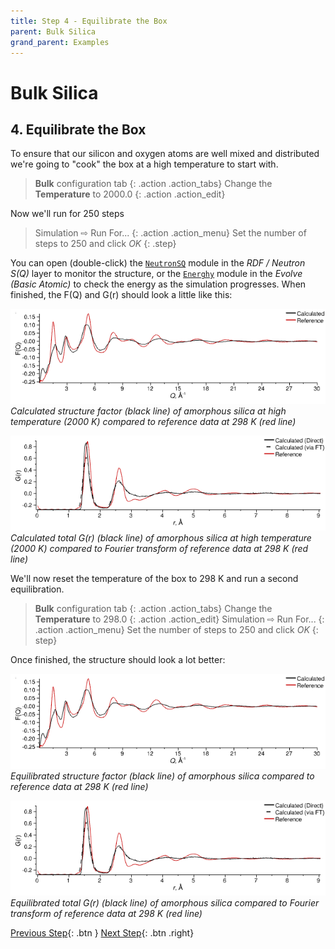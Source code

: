 ```yaml
---
title: Step 4 - Equilibrate the Box
parent: Bulk Silica
grand_parent: Examples
---
```

# Bulk Silica

## 4. Equilibrate the Box

To ensure that our silicon and oxygen atoms are well mixed and distributed we're going to "cook" the box at a high temperature to start with.

> **Bulk** configuration tab
{: .action .action_tabs}
> Change the **Temperature** to 2000.0
{: .action .action_edit}

Now we'll run for 250 steps

> Simulation &#8680; Run For...
{: .action .action_menu}
> Set the number of steps to 250 and click _OK_
{: .step}

You can open (double-click) the [`NeutronSQ`](../../userguide/modules/neutronsq) module in the _RDF / Neutron S(Q)_ layer to monitor the structure, or the [`Energhy`](../../userguide/modules/energy) module in the _Evolve (Basic Atomic)_ to check the energy as the simulation progresses. When finished, the F(Q) and G(r) should look a little like this:

![](cooked-fq.png)
_Calculated structure factor (black line) of amorphous silica at high temperature (2000 K) compared to reference data at 298 K (red line)_

![](cooked-gr.png)
_Calculated total G(r) (black line) of amorphous silica at high temperature (2000 K) compared to Fourier transform of reference data at 298 K (red line)_

We'll now reset the temperature of the box to 298 K and run a second equilibration.

> **Bulk** configuration tab
{: .action .action_tabs}
> Change the **Temperature** to 298.0
{: .action .action_edit}
> Simulation &#8680; Run For...
{: .action .action_menu}
> Set the number of steps to 250 and click _OK_
{: step}

Once finished, the structure should look a lot better:

![](cooked-fq.png)
_Equilibrated structure factor (black line) of amorphous silica compared to reference data at 298 K (red line)_

![](cooked-gr.png)
_Equilibrated total G(r) (black line) of amorphous silica compared to Fourier transform of reference data at 298 K (red line)_

[Previous Step](step3.md){: .btn }   [Next Step](step5.md){: .btn .right}
